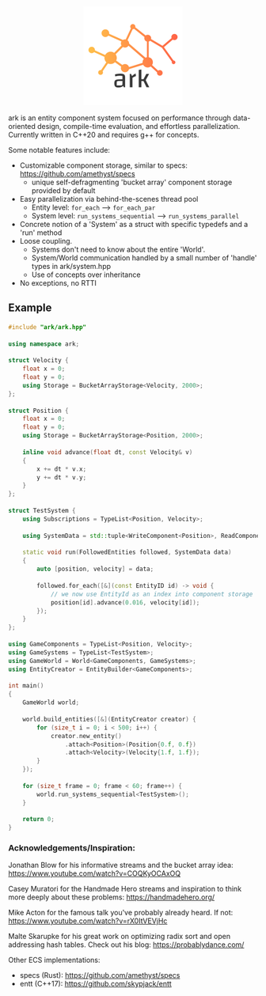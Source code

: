 <p align="center">
  <img width="200" height="200" src="https://raw.githubusercontent.com/zmeadows/ark/master/logo.png">
</p>

ark is an entity component system focused on performance through data-oriented design, compile-time evaluation, and effortless parallelization.
Currently written in C++20 and requires g++ for concepts.

Some notable features include:

* Customizable component storage, similar to specs: https://github.com/amethyst/specs
  * unique self-defragmenting 'bucket array' component storage provided by default
* Easy parallelization via behind-the-scenes thread pool 
  * Entity level: ```for_each``` --> ```for_each_par``` 
  * System level: ```run_systems_sequential``` --> ```run_systems_parallel``` 
* Concrete notion of a 'System' as a struct with specific typedefs and a 'run' method
* Loose coupling.
  * Systems don't need to know about the entire 'World'.
  * System/World communication handled by a small number of 'handle' types in ark/system.hpp
  * Use of concepts over inheritance
* No exceptions, no RTTI


## Example
```C++
#include "ark/ark.hpp"

using namespace ark;

struct Velocity {
    float x = 0;
    float y = 0;
    using Storage = BucketArrayStorage<Velocity, 2000>;
};

struct Position {
    float x = 0;
    float y = 0;
    using Storage = BucketArrayStorage<Position, 2000>;

    inline void advance(float dt, const Velocity& v)
    {
        x += dt * v.x;
        y += dt * v.y;
    }
};

struct TestSystem {
    using Subscriptions = TypeList<Position, Velocity>;

    using SystemData = std::tuple<WriteComponent<Position>, ReadComponent<Velocity> >;

    static void run(FollowedEntities followed, SystemData data)
    {
        auto [position, velocity] = data;

        followed.for_each([&](const EntityID id) -> void {
            // we now use EntityId as an index into component storage
            position[id].advance(0.016, velocity[id]);
        });
    }
};

using GameComponents = TypeList<Position, Velocity>;
using GameSystems = TypeList<TestSystem>;
using GameWorld = World<GameComponents, GameSystems>;
using EntityCreator = EntityBuilder<GameComponents>;

int main()
{
    GameWorld world;

    world.build_entities([&](EntityCreator creator) {
        for (size_t i = 0; i < 500; i++) {
            creator.new_entity()
                .attach<Position>(Position{0.f, 0.f})
                .attach<Velocity>(Velocity{1.f, 1.f});
        }
    });

    for (size_t frame = 0; frame < 60; frame++) {
        world.run_systems_sequential<TestSystem>();
    }

    return 0;
}
```

### Acknowledgements/Inspiration:

Jonathan Blow for his informative streams and the bucket array idea: https://www.youtube.com/watch?v=COQKyOCAxOQ

Casey Muratori for the Handmade Hero streams and inspiration to think more deeply about these problems: https://handmadehero.org/

Mike Acton for the famous talk you've probably already heard. If not: https://www.youtube.com/watch?v=rX0ItVEVjHc

Malte Skarupke for his great work on optimizing radix sort and open addressing hash tables. Check out his blog: https://probablydance.com/

Other ECS implementations:
* specs (Rust): https://github.com/amethyst/specs
* entt (C++17): https://github.com/skypjack/entt
